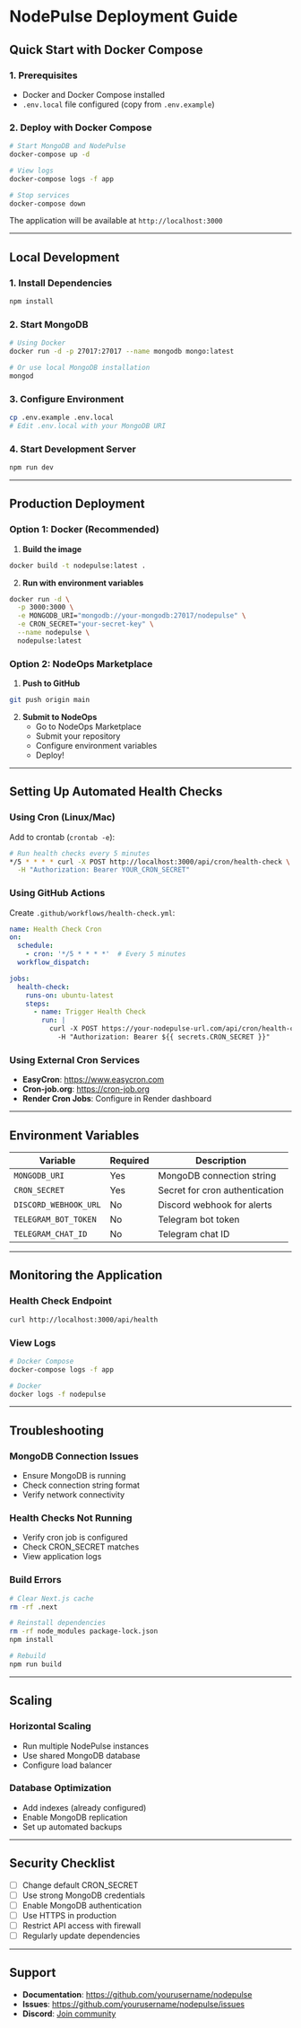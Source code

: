 # NodePulse Deployment Guide

## Quick Start with Docker Compose

### 1. Prerequisites
- Docker and Docker Compose installed
- `.env.local` file configured (copy from `.env.example`)

### 2. Deploy with Docker Compose

```bash
# Start MongoDB and NodePulse
docker-compose up -d

# View logs
docker-compose logs -f app

# Stop services
docker-compose down
```

The application will be available at `http://localhost:3000`

---

## Local Development

### 1. Install Dependencies
```bash
npm install
```

### 2. Start MongoDB
```bash
# Using Docker
docker run -d -p 27017:27017 --name mongodb mongo:latest

# Or use local MongoDB installation
mongod
```

### 3. Configure Environment
```bash
cp .env.example .env.local
# Edit .env.local with your MongoDB URI
```

### 4. Start Development Server
```bash
npm run dev
```

---

## Production Deployment

### Option 1: Docker (Recommended)

1. **Build the image**
```bash
docker build -t nodepulse:latest .
```

2. **Run with environment variables**
```bash
docker run -d \
  -p 3000:3000 \
  -e MONGODB_URI="mongodb://your-mongodb:27017/nodepulse" \
  -e CRON_SECRET="your-secret-key" \
  --name nodepulse \
  nodepulse:latest
```

### Option 2: NodeOps Marketplace

1. **Push to GitHub**
```bash
git push origin main
```

2. **Submit to NodeOps**
   - Go to NodeOps Marketplace
   - Submit your repository
   - Configure environment variables
   - Deploy!

---

## Setting Up Automated Health Checks

### Using Cron (Linux/Mac)

Add to crontab (`crontab -e`):
```bash
# Run health checks every 5 minutes
*/5 * * * * curl -X POST http://localhost:3000/api/cron/health-check \
  -H "Authorization: Bearer YOUR_CRON_SECRET"
```

### Using GitHub Actions

Create `.github/workflows/health-check.yml`:
```yaml
name: Health Check Cron
on:
  schedule:
    - cron: '*/5 * * * *'  # Every 5 minutes
  workflow_dispatch:

jobs:
  health-check:
    runs-on: ubuntu-latest
    steps:
      - name: Trigger Health Check
        run: |
          curl -X POST https://your-nodepulse-url.com/api/cron/health-check \
            -H "Authorization: Bearer ${{ secrets.CRON_SECRET }}"
```

### Using External Cron Services
- **EasyCron**: https://www.easycron.com
- **Cron-job.org**: https://cron-job.org
- **Render Cron Jobs**: Configure in Render dashboard

---

## Environment Variables

| Variable | Required | Description |
|----------|----------|-------------|
| `MONGODB_URI` | Yes | MongoDB connection string |
| `CRON_SECRET` | Yes | Secret for cron authentication |
| `DISCORD_WEBHOOK_URL` | No | Discord webhook for alerts |
| `TELEGRAM_BOT_TOKEN` | No | Telegram bot token |
| `TELEGRAM_CHAT_ID` | No | Telegram chat ID |

---

## Monitoring the Application

### Health Check Endpoint
```bash
curl http://localhost:3000/api/health
```

### View Logs
```bash
# Docker Compose
docker-compose logs -f app

# Docker
docker logs -f nodepulse
```

---

## Troubleshooting

### MongoDB Connection Issues
- Ensure MongoDB is running
- Check connection string format
- Verify network connectivity

### Health Checks Not Running
- Verify cron job is configured
- Check CRON_SECRET matches
- View application logs

### Build Errors
```bash
# Clear Next.js cache
rm -rf .next

# Reinstall dependencies
rm -rf node_modules package-lock.json
npm install

# Rebuild
npm run build
```

---

## Scaling

### Horizontal Scaling
- Run multiple NodePulse instances
- Use shared MongoDB database
- Configure load balancer

### Database Optimization
- Add indexes (already configured)
- Enable MongoDB replication
- Set up automated backups

---

## Security Checklist

- [ ] Change default CRON_SECRET
- [ ] Use strong MongoDB credentials
- [ ] Enable MongoDB authentication
- [ ] Use HTTPS in production
- [ ] Restrict API access with firewall
- [ ] Regularly update dependencies

---

## Support

- **Documentation**: https://github.com/yourusername/nodepulse
- **Issues**: https://github.com/yourusername/nodepulse/issues
- **Discord**: [Join community](https://discord.gg/nodepulse)
